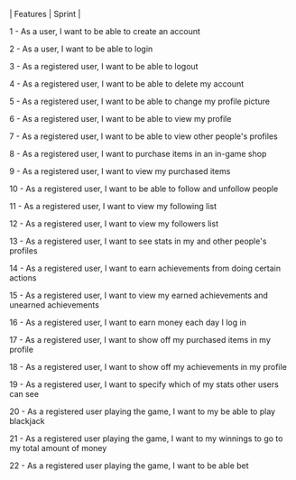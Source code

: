 | Features | Sprint | 

1 - As a user, I want to be able to create an account

2 - As a user, I want to be able to login

3 - As a registered user, I want to be able to logout

4 - As a registered user, I want to be able to delete my account

5 - As a registered user, I want to be able to change my profile picture

6 - As a registered user, I want to be able to view my profile

7 - As a registered user, I want to be able to view other people's profiles

8 - As a registered user, I want to purchase items in an in-game shop

9 - As a registered user, I want to view my purchased items

10 - As a registered user, I want to be able to follow and unfollow people

11 - As a registered user, I want to view my following list

12 - As a registered user, I want to view my followers list

13 - As a registered user, I want to see stats in my and other people's profiles

14 - As a registered user, I want to earn achievements from doing certain actions

15 - As a registered user, I want to view my earned achievements and unearned achievements

16 - As a registered user, I want to earn money each day I log in

17 - As a registered user, I want to show off my purchased items in my profile

18 - As a registered user, I want to show off my achievements in my profile

19 - As a registered user, I want to specify which of my stats other users can see

20 - As a registered user playing the game, I want to my be able to play blackjack

21 - As a registered user playing the game, I want to my winnings to go to my total amount of money

22 - As a registered user playing the game, I want to be able bet
